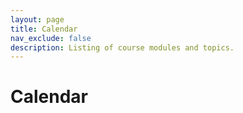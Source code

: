 ```yaml
---
layout: page
title: Calendar
nav_exclude: false
description: Listing of course modules and topics.
---
```


# Calendar

<!-- INSERT GOOGLE CALENDAR HERE -->